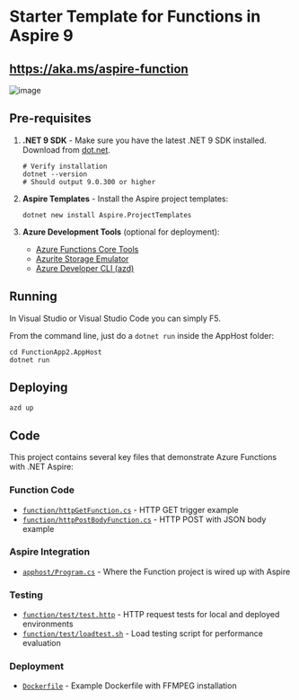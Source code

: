 # Starter Template for Functions in Aspire 9

## https://aka.ms/aspire-function

![image](https://github.com/user-attachments/assets/ca6b7694-5dc4-440c-a1a7-11c946404be8)

## Pre-requisites

1. **.NET 9 SDK** - Make sure you have the latest .NET 9 SDK installed. Download from [dot.net](https://dotnet.microsoft.com/download/dotnet/9.0).
   ```shell
   # Verify installation
   dotnet --version
   # Should output 9.0.300 or higher
   ```

2. **Aspire Templates** - Install the Aspire project templates:
   ```shell
   dotnet new install Aspire.ProjectTemplates
   ```

3. **Azure Development Tools** (optional for deployment):
    - [Azure Functions Core Tools](https://learn.microsoft.com/azure/azure-functions/functions-run-local#install-the-azure-functions-core-tools)
    - [Azurite Storage Emulator](https://learn.microsoft.com/azure/storage/common/storage-use-azurite)
    - [Azure Developer CLI (azd)](https://learn.microsoft.com/azure/developer/azure-developer-cli/install-azd)

## Running

In Visual Studio or Visual Studio Code you can simply F5.

From the command line, just do a `dotnet run` inside the AppHost folder:
```shell
cd FunctionApp2.AppHost
dotnet run
```

## Deploying

```shell
azd up
```

## Code

This project contains several key files that demonstrate Azure Functions with .NET Aspire:

### Function Code
* [`function/httpGetFunction.cs`](function/httpGetFunction.cs) - HTTP GET trigger example
* [`function/httpPostBodyFunction.cs`](function/httpPostBodyFunction.cs) - HTTP POST with JSON body example

### Aspire Integration
* [`apphost/Program.cs`](apphost/Program.cs) - Where the Function project is wired up with Aspire

### Testing
* [`function/test/test.http`](function/test/test.http) - HTTP request tests for local and deployed environments
* [`function/test/loadtest.sh`](function/test/loadtest.sh) - Load testing script for performance evaluation

### Deployment
* [`Dockerfile`](Dockerfile) - Example Dockerfile with FFMPEG installation
